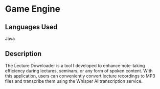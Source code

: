 # Game Engine

## Languages Used
Java

## Description

The Lecture Downloader is a tool I developed to enhance note-taking efficiency during lectures, seminars, or any form of spoken content. With this application, users can conveniently convert lecture recordings to MP3 files and transcribe them using the Whisper AI transcription service.


